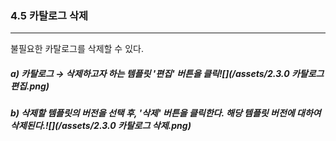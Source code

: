 ### 4.5 카탈로그 삭제

---

불필요한 카탈로그를 삭제할 수 있다.

##### a\) 카탈로그 → 삭제하고자 하는 템플릿 '편집' 버튼을 클릭![](/assets/2.3.0 카탈로그 편집.png)

##### 

##### b\) 삭제할 템플릿의 버전을 선택 후, '삭제' 버튼을 클릭한다. 해당 템플릿 버전에 대하여 삭제된다.![](/assets/2.3.0 카탈로그 삭제.png)



